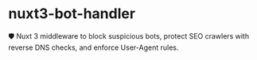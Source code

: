 # nuxt3-bot-handler
🛡️ Nuxt 3 middleware to block suspicious bots, protect SEO crawlers with reverse DNS checks, and enforce User-Agent rules.
